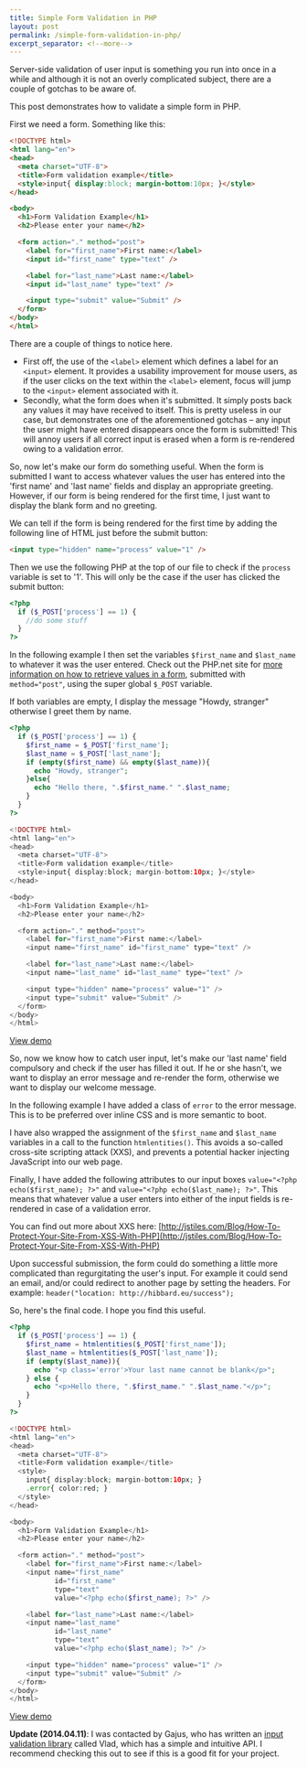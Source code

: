 ```yaml
---
title: Simple Form Validation in PHP
layout: post
permalink: /simple-form-validation-in-php/
excerpt_separator: <!--more-->
---
```


Server-side validation of user input is something you run into once in a while and although it is not an overly complicated subject, there are a couple of gotchas to be aware of.

This post demonstrates how to validate a simple form in PHP.

<!--more-->

First we need a form. Something like this:

```html
<!DOCTYPE html>
<html lang="en">
<head>
  <meta charset="UTF-8">
  <title>Form validation example</title>
  <style>input{ display:block; margin-bottom:10px; }</style>
</head>

<body>
  <h1>Form Validation Example</h1>
  <h2>Please enter your name</h2>

  <form action="." method="post">
    <label for="first_name">First name:</label>
    <input id="first_name" type="text" />

    <label for="last_name">Last name:</label>
    <input id="last_name" type="text" />

    <input type="submit" value="Submit" />
  </form>
</body>
</html>
```

There are a couple of things to notice here.

- First off, the use of the `<label>` element which defines a label for an `<input>` element. It provides a usability improvement for mouse users, as if the user clicks on the text within the `<label>` element, focus will jump to the `<input>` element associated with it.
- Secondly, what the form does when it's submitted. It simply posts back any values it may have received to itself. This is pretty useless in our case, but demonstrates one of the aforementioned gotchas &#8211; any input the user might have entered disappears once the form is submitted! This will annoy users if all correct input is erased when a form is re-rendered owing to a validation error.

So, now let's make our form do something useful. When the form is submitted I want to access whatever values the user has entered into the 'first name' and 'last name' fields and display an appropriate greeting. However, if our form is being rendered for the first time, I just want to display the blank form and no greeting.

We can tell if the form is being rendered for the first time by adding the following line of HTML just before the submit button:

```html
<input type="hidden" name="process" value="1" />
```

Then we use the following PHP at the top of our file to check if the `process` variable is set to '1'. This will only be the case if the user has clicked the submit button:

```php
<?php
  if ($_POST['process'] == 1) {
    //do some stuff
  }
?>
```

In the following example I then set the variables `$first_name` and `$last_name` to whatever it was the user entered. Check out the PHP.net site for <a href="http://www.php.net/manual/en/reserved.variables.post.php" target="_blank">more information on how to retrieve values in a form</a>, submitted with `method="post"`, using the super global `$_POST` variable.

If both variables are empty, I display the message "Howdy, stranger" otherwise I greet them by name.

```php
<?php
  if ($_POST['process'] == 1) {
    $first_name = $_POST['first_name'];
    $last_name = $_POST['last_name'];
    if (empty($first_name) && empty($last_name)){
      echo "Howdy, stranger";
    }else{
      echo "Hello there, ".$first_name." ".$last_name;
    }
  }
?>

<!DOCTYPE html>
<html lang="en">
<head>
  <meta charset="UTF-8">
  <title>Form validation example</title>
  <style>input{ display:block; margin-bottom:10px; }</style>
</head>

<body>
  <h1>Form Validation Example</h1>
  <h2>Please enter your name</h2>

  <form action="." method="post">
    <label for="first_name">First name:</label>
    <input name="first_name" id="first_name" type="text" />

    <label for="last_name">Last name:</label>
    <input name="last_name" id="last_name" type="text" />

    <input type="hidden" name="process" value="1" />
    <input type="submit" value="Submit" />
  </form>
</body>
</html>
```

[View demo](https://hibbard.eu/demos/php-form-validation/1/ "Simple HTML form with basic PHP validation")

So, now we know how to catch user input, let's make our 'last name' field compulsory and check if the user has filled it out. If he or she hasn't, we want to display an error message and re-render the form, otherwise we want to display our welcome message.

In the following example I have added a class of `error` to the error message. This is to be preferred over inline CSS and is more semantic to boot.

I have also wrapped the assignment of the `$first_name` and `$last_name` variables in a call to the function `htmlentities()`. This avoids a so-called cross-site scripting attack (XXS), and prevents a potential hacker injecting JavaScript into our web page.

Finally, I have added the following attributes to our input boxes `value="<?php echo($first_name); ?>"` and `value="<?php echo($last_name); ?>"`. This means that whatever value a user enters into either of the input fields is re-rendered in case of a validation error.

You can find out more about XXS here: [http://jstiles.com/Blog/How-To-Protect-Your-Site-From-XSS-With-PHP](http://jstiles.com/Blog/How-To-Protect-Your-Site-From-XSS-With-PHP)

Upon successful submission, the form could do something a little more complicated than regurgitating the user's input. For example it could send an email, and/or could redirect to another page by setting the headers. For example: `header("location: http://hibbard.eu/success");`

So, here's the final code. I hope you find this useful.

```php
<?php
  if ($_POST['process'] == 1) {
    $first_name = htmlentities($_POST['first_name']);
    $last_name = htmlentities($_POST['last_name']);
    if (empty($last_name)){
      echo "<p class='error'>Your last name cannot be blank</p>";
    } else {
      echo "<p>Hello there, ".$first_name." ".$last_name."</p>";
    }
  }
?>

<!DOCTYPE html>
<html lang="en">
<head>
  <meta charset="UTF-8">
  <title>Form validation example</title>
  <style>
    input{ display:block; margin-bottom:10px; }
    .error{ color:red; }
  </style>
</head>

<body>
  <h1>Form Validation Example</h1>
  <h2>Please enter your name</h2>

  <form action="." method="post">
    <label for="first_name">First name:</label>
    <input name="first_name"
           id="first_name"
           type="text"
           value="<?php echo($first_name); ?>" />

    <label for="last_name">Last name:</label>
    <input name="last_name"
           id="last_name"
           type="text"
           value="<?php echo($last_name); ?>" />

    <input type="hidden" name="process" value="1" />
    <input type="submit" value="Submit" />
  </form>
</body>
</html>
```

[View demo](https://hibbard.eu/demos/php-form-validation/2/ "Simple HTML form with slightly more complicated PHP validation")

**Update (2014.04.11)**: I was contacted by Gajus, who has written an [input validation library](https://github.com/gajus/vlad "Input validation library promoting succinct syntax with extendable validators and multilingual support.") called Vlad, which has a simple and intuitive API. I recommend checking this out to see if this is a good fit for your project.

